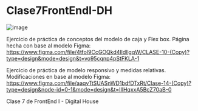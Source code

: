 # Clase7FrontEndI-DH
![image](https://github.com/SaraCarol/Clase7FrontEndI-DH/assets/108689651/b12e1add-ebb1-4026-806d-63429737d003)

Ejercicio de práctica de conceptos del modelo de caja y Flex box.
Página hecha con base al modelo Figma: https://www.figma.com/file/4tfoI9CcGOQkd4lIdllgqW/CLASE-10-(Copy)?type=design&mode=design&t=vo95cqnp4pStFKLA-1

Ejercicio de práctica de modelo responsivo y medidas relativas.
Modificaciones en base al modelo Figma: https://www.figma.com/file/aaqvTtSUASnWD1bdfDTxRt/Clase-14-(Copy)?type=design&node-id=0-1&mode=design&t=IIlHqxxA5BcZ70aB-0

Clase 7 de FrontEnd I - Digital House
